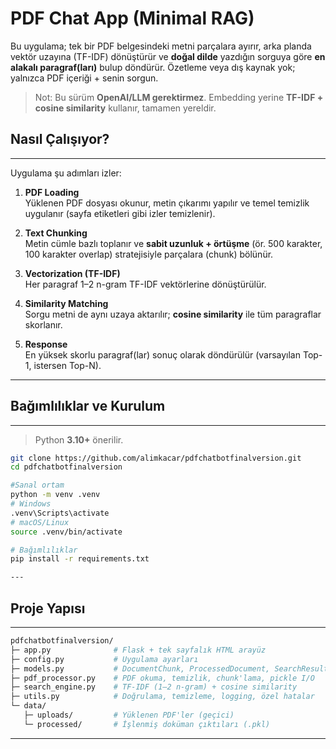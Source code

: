 # PDF Chat App (Minimal RAG)

Bu uygulama; tek bir PDF belgesindeki metni parçalara ayırır, arka planda vektör uzayına (TF-IDF) dönüştürür ve **doğal dilde** yazdığın sorguya göre **en alakalı paragraf(ları)** bulup döndürür. Özetleme veya dış kaynak yok; yalnızca PDF içeriği + senin sorgun.

> Not: Bu sürüm **OpenAI/LLM gerektirmez**. Embedding yerine **TF-IDF + cosine similarity** kullanır, tamamen yereldir.



## Nasıl Çalışıyor?
--------------------------

Uygulama şu adımları izler:

1. **PDF Loading**  
   Yüklenen PDF dosyası okunur, metin çıkarımı yapılır ve temel temizlik uygulanır (sayfa etiketleri gibi izler temizlenir).

2. **Text Chunking**  
   Metin cümle bazlı toplanır ve **sabit uzunluk + örtüşme** (ör. 500 karakter, 100 karakter overlap) stratejisiyle parçalara (chunk) bölünür.

3. **Vectorization (TF-IDF)**  
   Her paragraf 1–2 n-gram TF-IDF vektörlerine dönüştürülür.

4. **Similarity Matching**  
   Sorgu metni de aynı uzaya aktarılır; **cosine similarity** ile tüm paragraflar skorlanır.

5. **Response**  
   En yüksek skorlu paragraf(lar) sonuç olarak döndürülür (varsayılan Top-1, istersen Top-N).

---

## Bağımlılıklar ve Kurulum
----------------------------

> Python **3.10+** önerilir.

```bash
git clone https://github.com/alimkacar/pdfchatbotfinalversion.git
cd pdfchatbotfinalversion

#Sanal ortam
python -m venv .venv
# Windows
.venv\Scripts\activate
# macOS/Linux
source .venv/bin/activate

# Bağımlılıklar
pip install -r requirements.txt

---
```
## Proje Yapısı
--------------------------
```bash
pdfchatbotfinalversion/
├─ app.py              # Flask + tek sayfalık HTML arayüz
├─ config.py           # Uygulama ayarları
├─ models.py           # DocumentChunk, ProcessedDocument, SearchResult, ...
├─ pdf_processor.py    # PDF okuma, temizlik, chunk'lama, pickle I/O
├─ search_engine.py    # TF-IDF (1–2 n-gram) + cosine similarity
├─ utils.py            # Doğrulama, temizleme, logging, özel hatalar
└─ data/
   ├─ uploads/         # Yüklenen PDF'ler (geçici)
   └─ processed/       # İşlenmiş doküman çıktıları (.pkl)
```
---
